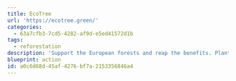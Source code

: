 ```yaml
---
title: EcoTree
url: 'https://ecotree.green/'
categories:
  - 63a7cfb3-7cd5-4282-af9d-e5ed41572d1b
tags:
  - reforestation
description: 'Support the European forests and reap the benefits. Plant trees and compensate your CO2 footprint.  Offer trees as an original and meaningful gift. Building complex, resistant, and multifunctional forests to promote resilience. For every tree harvested, three new ones are planted.'
blueprint: action
id: a0c6d68d-45af-4276-bf7a-2153356846a4
---
```

